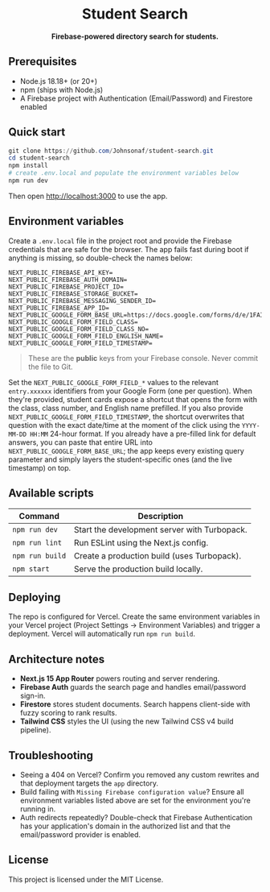 <div align="center">
	<h1>Student Search</h1>
	<p><strong>Firebase-powered directory search for students.</strong></p>
</div>

## Prerequisites

- Node.js 18.18+ (or 20+)
- npm (ships with Node.js)
- A Firebase project with Authentication (Email/Password) and Firestore enabled

## Quick start

```powershell
git clone https://github.com/Johnsonaf/student-search.git
cd student-search
npm install
# create .env.local and populate the environment variables below
npm run dev
```

Then open <http://localhost:3000> to use the app.

## Environment variables

Create a `.env.local` file in the project root and provide the Firebase credentials that are safe for the browser. The app fails fast during boot if anything is missing, so double-check the names below:

```text
NEXT_PUBLIC_FIREBASE_API_KEY=
NEXT_PUBLIC_FIREBASE_AUTH_DOMAIN=
NEXT_PUBLIC_FIREBASE_PROJECT_ID=
NEXT_PUBLIC_FIREBASE_STORAGE_BUCKET=
NEXT_PUBLIC_FIREBASE_MESSAGING_SENDER_ID=
NEXT_PUBLIC_FIREBASE_APP_ID=
NEXT_PUBLIC_GOOGLE_FORM_BASE_URL=https://docs.google.com/forms/d/e/1FAIpQLSdk4nXCC0dKpleMGnH1Cgpmz3bLRtcOOjIz5i8ffWD7GXZQJw/viewform
NEXT_PUBLIC_GOOGLE_FORM_FIELD_CLASS=
NEXT_PUBLIC_GOOGLE_FORM_FIELD_CLASS_NO=
NEXT_PUBLIC_GOOGLE_FORM_FIELD_ENGLISH_NAME=
NEXT_PUBLIC_GOOGLE_FORM_FIELD_TIMESTAMP=
```

> These are the **public** keys from your Firebase console. Never commit the file to Git.

Set the `NEXT_PUBLIC_GOOGLE_FORM_FIELD_*` values to the relevant `entry.xxxxxx` identifiers from your Google Form (one per question). When they're provided, student cards expose a shortcut that opens the form with the class, class number, and English name prefilled. If you also provide `NEXT_PUBLIC_GOOGLE_FORM_FIELD_TIMESTAMP`, the shortcut overwrites that question with the exact date/time at the moment of the click using the `YYYY-MM-DD HH:MM` 24-hour format. If you already have a pre-filled link for default answers, you can paste that entire URL into `NEXT_PUBLIC_GOOGLE_FORM_BASE_URL`; the app keeps every existing query parameter and simply layers the student-specific ones (and the live timestamp) on top.

## Available scripts

| Command        | Description                                   |
| -------------- | --------------------------------------------- |
| `npm run dev`  | Start the development server with Turbopack.  |
| `npm run lint` | Run ESLint using the Next.js config.          |
| `npm run build`| Create a production build (uses Turbopack).   |
| `npm start`    | Serve the production build locally.           |

## Deploying

The repo is configured for Vercel. Create the same environment variables in your Vercel project (Project Settings → Environment Variables) and trigger a deployment. Vercel will automatically run `npm run build`.

## Architecture notes

- **Next.js 15 App Router** powers routing and server rendering.
- **Firebase Auth** guards the search page and handles email/password sign-in.
- **Firestore** stores student documents. Search happens client-side with fuzzy scoring to rank results.
- **Tailwind CSS** styles the UI (using the new Tailwind CSS v4 build pipeline).

## Troubleshooting

- Seeing a 404 on Vercel? Confirm you removed any custom rewrites and that deployment targets the `app` directory.
- Build failing with `Missing Firebase configuration value`? Ensure all environment variables listed above are set for the environment you're running in.
- Auth redirects repeatedly? Double-check that Firebase Authentication has your application's domain in the authorized list and that the email/password provider is enabled.

## License

This project is licensed under the MIT License.
